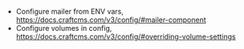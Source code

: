 * Configure mailer from ENV vars, https://docs.craftcms.com/v3/config/#mailer-component
* Configure volumes in config, https://docs.craftcms.com/v3/config/#overriding-volume-settings
